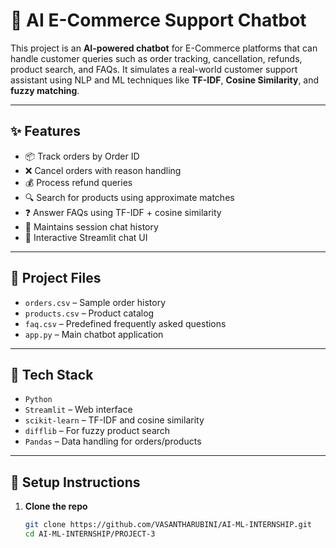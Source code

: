 # 🛒 AI E-Commerce Support Chatbot

This project is an **AI-powered chatbot** for E-Commerce platforms that can handle customer queries such as order tracking, cancellation, refunds, product search, and FAQs. It simulates a real-world customer support assistant using NLP and ML techniques like **TF-IDF**, **Cosine Similarity**, and **fuzzy matching**.

---

## ✨ Features

- 📦 Track orders by Order ID  
- ❌ Cancel orders with reason handling  
- 💰 Process refund queries  
- 🔍 Search for products using approximate matches  
- ❓ Answer FAQs using TF-IDF + cosine similarity  
- 🧠 Maintains session chat history  
- 💬 Interactive Streamlit chat UI  

---

## 📂 Project Files

- `orders.csv` – Sample order history  
- `products.csv` – Product catalog  
- `faq.csv` – Predefined frequently asked questions  
- `app.py` – Main chatbot application

---

## 🚀 Tech Stack

- `Python`  
- `Streamlit` – Web interface  
- `scikit-learn` – TF-IDF and cosine similarity  
- `difflib` – For fuzzy product search  
- `Pandas` – Data handling for orders/products

---

## 🔐 Setup Instructions

1. **Clone the repo**
   ```bash
   git clone https://github.com/VASANTHARUBINI/AI-ML-INTERNSHIP.git
   cd AI-ML-INTERNSHIP/PROJECT-3
